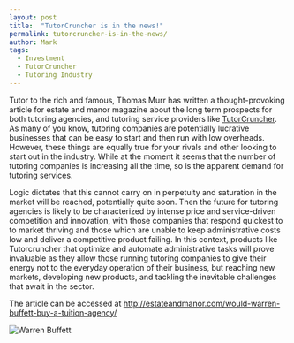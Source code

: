 ```yaml
---
layout: post
title:  "TutorCruncher is in the news!"
permalink: tutorcruncher-is-in-the-news/
author: Mark
tags:
  - Investment
  - TutorCruncher
  - Tutoring Industry
---
```

Tutor to the rich and famous, Thomas Murr has written a thought-provoking
article for estate and manor magazine about the long term prospects for both
tutoring agencies, and tutoring service providers like [TutorCruncher](/). As many
of you know, tutoring companies are potentially lucrative businesses that can
be easy to start and then run with low overheads. However, these things are
equally true for your rivals and other looking to start out in the industry.
While at the moment it seems that the number of tutoring companies is
increasing all the time, so is the apparent demand for tutoring services.

Logic dictates that this cannot carry on in perpetuity and saturation in the
market will be reached, potentially quite soon. Then the future for tutoring
agencies is likely to be characterized by intense price and service-driven
competition and innovation, with those companies that respond quickest to to
market thriving and those which are unable to keep administrative costs low
and deliver a competitive product failing. In this context, products like
Tutorcruncher that optimize and automate administrative tasks will prove
invaluable as they allow those running tutoring companies to give their energy
not to the everyday operation of their business, but reaching new markets,
developing new products, and tackling the inevitable challenges that await in
the sector. 

The article can be accessed at [ http://estateandmanor.com/would-warren-buffett-buy-a-tuition-agency/ ](http://estateandmanor.com/would-warren-buffett-buy-a-tuition-agency/)

<div class="img-holder full-width">
  <img src="{{ site.static}}/img/blogs/warrenbuffett-620x400.jpg" alt="Warren Buffett"/>
</div>
